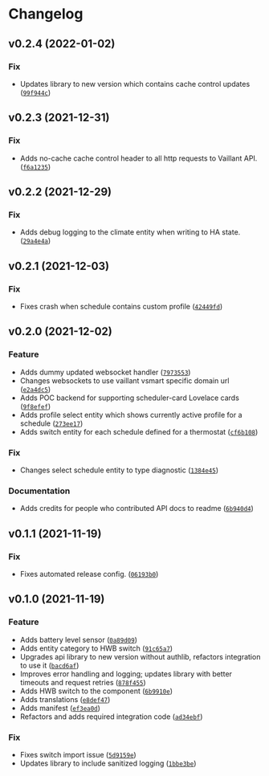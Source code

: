 # Changelog

<!--next-version-placeholder-->

## v0.2.4 (2022-01-02)
### Fix
* Updates library to new version which contains cache control updates ([`99f944c`](https://github.com/MislavMandaric/home-assistant-vaillant-vsmart/commit/99f944c34f0e8b00f0fbf9dba7ffed4462730c42))

## v0.2.3 (2021-12-31)
### Fix
* Adds no-cache cache control header to all http requests to Vaillant API. ([`f6a1235`](https://github.com/MislavMandaric/home-assistant-vaillant-vsmart/commit/f6a12352d9c9602012d7a8ded8ed425f802fa08b))

## v0.2.2 (2021-12-29)
### Fix
* Adds debug logging to the climate entity when writing to HA state. ([`29a4e4a`](https://github.com/MislavMandaric/home-assistant-vaillant-vsmart/commit/29a4e4a3f1f19fda2f611b79ebd0a0e1a5ca87a9))

## v0.2.1 (2021-12-03)
### Fix
* Fixes crash when schedule contains custom profile ([`42449fd`](https://github.com/MislavMandaric/home-assistant-vaillant-vsmart/commit/42449fd36a0727a613aa933c6195ac6a3b56fd26))

## v0.2.0 (2021-12-02)
### Feature
* Adds dummy updated websocket handler ([`7973553`](https://github.com/MislavMandaric/home-assistant-vaillant-vsmart/commit/7973553ddf734c2855e9b644c8935ff06b4e50ae))
* Changes websockets to use vaillant vsmart specific domain url ([`e2a4dc5`](https://github.com/MislavMandaric/home-assistant-vaillant-vsmart/commit/e2a4dc5da92866edfbd7d2535816a427d928d9c9))
* Adds POC backend for supporting scheduler-card Lovelace cards ([`9f8efef`](https://github.com/MislavMandaric/home-assistant-vaillant-vsmart/commit/9f8efef8ff74fd7a4311b37f87f0a4c4ab895eb4))
* Adds profile select entity which shows currently active profile for a schedule ([`273ee17`](https://github.com/MislavMandaric/home-assistant-vaillant-vsmart/commit/273ee17b4c97d863f0d2f2b7627f594bcf96dba2))
* Adds switch entity for each schedule defined for a thermostat ([`cf6b108`](https://github.com/MislavMandaric/home-assistant-vaillant-vsmart/commit/cf6b1084db8b1c9547c710e153e3585c828dc594))

### Fix
* Changes select schedule entity to type diagnostic ([`1384e45`](https://github.com/MislavMandaric/home-assistant-vaillant-vsmart/commit/1384e45ee4453cc59ff73286cdc0eaa67342fe1c))

### Documentation
* Adds credits for people who contributed API docs to readme ([`6b940d4`](https://github.com/MislavMandaric/home-assistant-vaillant-vsmart/commit/6b940d47910c4ac45576c91815c6110033284cad))

## v0.1.1 (2021-11-19)
### Fix
* Fixes automated release config. ([`06193b0`](https://github.com/MislavMandaric/home-assistant-vaillant-vsmart/commit/06193b0f531d7df25f0c06571336f3640ae097bf))

## v0.1.0 (2021-11-19)
### Feature
* Adds battery level sensor ([`0a89d09`](https://github.com/MislavMandaric/home-assistant-vaillant-vsmart/commit/0a89d09e86c9c8f38c0e4eafe2f9e68803e33a94))
* Adds entity category to HWB switch ([`91c65a7`](https://github.com/MislavMandaric/home-assistant-vaillant-vsmart/commit/91c65a77f40adf84b831eb45b41a203c4f624ee5))
* Upgrades api library to new version without authlib, refactors integration to use it ([`bacd6af`](https://github.com/MislavMandaric/home-assistant-vaillant-vsmart/commit/bacd6afb9789ea2b9cc8fdbbeea593aa849fc51b))
* Improves error handling and logging; updates library with better timeouts and request retries ([`878f455`](https://github.com/MislavMandaric/home-assistant-vaillant-vsmart/commit/878f455ce7531024f3d3ce353b385721cfc2745d))
* Adds HWB switch to the component ([`6b9910e`](https://github.com/MislavMandaric/home-assistant-vaillant-vsmart/commit/6b9910eb53fd2eb1755ff763012af8377940725c))
* Adds translations ([`e8def47`](https://github.com/MislavMandaric/home-assistant-vaillant-vsmart/commit/e8def47e0c5bae5c201dd1ef7bcd28a769d18af6))
* Adds manifest ([`ef3ea0d`](https://github.com/MislavMandaric/home-assistant-vaillant-vsmart/commit/ef3ea0d39131fd1d5222baa4bbbd5d1b5138ae54))
* Refactors and adds required integration code ([`ad34ebf`](https://github.com/MislavMandaric/home-assistant-vaillant-vsmart/commit/ad34ebfd67242d97a93b7b85f66af1db40e87919))

### Fix
* Fixes switch import issue ([`5d9159e`](https://github.com/MislavMandaric/home-assistant-vaillant-vsmart/commit/5d9159e05ef1497bb4537c878b46053e17586a57))
* Updates library to include sanitized logging ([`1bbe3be`](https://github.com/MislavMandaric/home-assistant-vaillant-vsmart/commit/1bbe3bebc1741cdd831df8a10d1a37926e4e6373))
